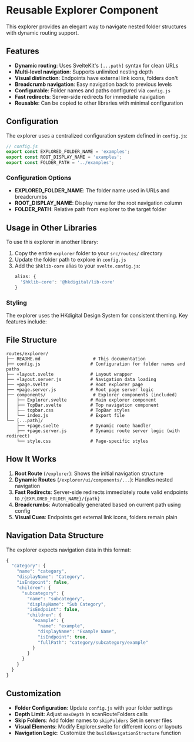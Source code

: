 # Reusable Explorer Component

This explorer provides an elegant way to navigate nested folder structures 
with dynamic routing support.

## Features

- **Dynamic routing**: Uses SvelteKit's `[...path]` syntax for clean URLs
- **Multi-level navigation**: Supports unlimited nesting depth
- **Visual distinction**: Endpoints have external link icons, folders don't
- **Breadcrumb navigation**: Easy navigation back to previous levels
- **Configurable**: Folder names and paths configured via `config.js`
- **Fast redirects**: Server-side redirects for immediate navigation
- **Reusable**: Can be copied to other libraries with minimal configuration

## Configuration

The explorer uses a centralized configuration system defined in `config.js`:

```javascript
// config.js
export const EXPLORED_FOLDER_NAME = 'examples';
export const ROOT_DISPLAY_NAME = 'examples';
export const FOLDER_PATH = '../examples';
```

### Configuration Options

- **EXPLORED_FOLDER_NAME**: The folder name used in URLs and breadcrumbs
- **ROOT_DISPLAY_NAME**: Display name for the root navigation column
- **FOLDER_PATH**: Relative path from explorer to the target folder

## Usage in Other Libraries

To use this explorer in another library:

1. Copy the entire `explorer` folder to your `src/routes/` directory
2. Update the folder path to explore in `config.js`
3. Add the `$hklib-core` alias to your `svelte.config.js`:
   ```javascript
   alias: {
     '$hklib-core': '@hkdigital/lib-core'
   }
   ```

### Styling

The explorer uses the HKdigital Design System for consistent theming. 
Key features include:

## File Structure

```
routes/explorer/
├── README.md                    # This documentation
├── config.js                   # Configuration for folder names and paths
├── +layout.svelte              # Layout wrapper
├── +layout.server.js           # Navigation data loading
├── +page.svelte                # Root explorer page
├── +page.server.js             # Root page server logic
├── components/                  # Explorer components (included)
│   ├── Explorer.svelte         # Main explorer component
│   ├── TopBar.svelte           # Top navigation component
│   ├── topbar.css              # TopBar styles
│   └── index.js                # Export file
└── [...path]/
    ├── +page.svelte            # Dynamic route handler
    ├── +page.server.js         # Dynamic route server logic (with redirect)
    └── style.css               # Page-specific styles
```

## How It Works

1. **Root Route** (`/explorer`): Shows the initial navigation structure
2. **Dynamic Routes** (`/explorer/ui/components/...`): Handles nested navigation
3. **Fast Redirects**: Server-side redirects immediately route valid endpoints 
   to `/{EXPLORED_FOLDER_NAME}/{path}`
4. **Breadcrumbs**: Automatically generated based on current path using config
5. **Visual Cues**: Endpoints get external link icons, folders remain plain

## Navigation Data Structure

The explorer expects navigation data in this format:

```javascript
{
  "category": {
    "name": "category",
    "displayName": "Category",
    "isEndpoint": false,
    "children": {
      "subcategory": {
        "name": "subcategory", 
        "displayName": "Sub Category",
        "isEndpoint": false,
        "children": {
          "example": {
            "name": "example",
            "displayName": "Example Name", 
            "isEndpoint": true,
            "fullPath": "category/subcategory/example"
          }
        }
      }
    }
  }
}
```

## Customization

- **Folder Configuration**: Update `config.js` with your folder settings
- **Depth Limit**: Adjust `maxDepth` in scanRouteFolders calls
- **Skip Folders**: Add folder names to `skipFolders` Set in server files  
- **Visual Elements**: Modify Explorer.svelte for different icons or layouts
- **Navigation Logic**: Customize the `buildNavigationStructure` function
